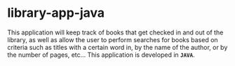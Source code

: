 # library-app-java
This application will keep track of books that get checked in and out of the library, as well as allow the user to perform searches for books based on criteria such as titles with a certain word in, by the name of the author, or by the number of pages, etc... This application is developed in **```JAVA```**.
